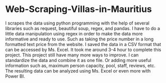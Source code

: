 # Web-Scraping-Villas-in-Mauritius

I scrapes the data using python programming with the help of several libraries such as request, beautiful soup, regex, and pandas. I have to do a little data manipulation using regex in order to make the data more informative and ready to use. Such as taking the price number in a long formatted text price from the website. I saved the data in a CSV format that can be accessed by Ms. Excel. It took me around 3-4 hour to complete this project. This project still have many more ways to improve. I can standardize the data and combine it as one file. Or adding more useful information such as, maximum person capacity, pool, staff, reviews, etc. The resulting data can be analyzed using Ms. Excel or even more with Power BI.
